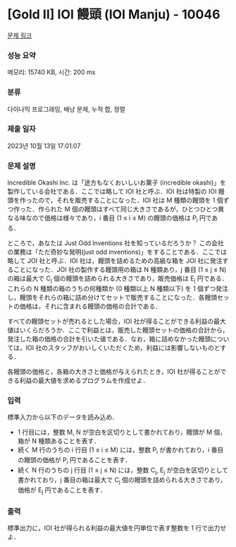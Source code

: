 # [Gold II] IOI 饅頭 (IOI Manju) - 10046 

[문제 링크](https://www.acmicpc.net/problem/10046) 

### 성능 요약

메모리: 15740 KB, 시간: 200 ms

### 분류

다이나믹 프로그래밍, 배낭 문제, 누적 합, 정렬

### 제출 일자

2023년 10월 13일 17:01:07

### 문제 설명

<p>Incredible Okashi Inc. は「途方もなくおいしいお菓子 (incredible okashi)」を製作している会社である．ここでは略して IOI 社と呼ぶ．IOI 社は特製の IOI 饅頭を作ったので，それを販売することになった．IOI 社は M 種類の饅頭を 1 個ずつ作った．作られた M 個の饅頭はすべて同じ大きさであるが，ひとつひとつ異なる味なので価格は様々であり，i 番目 (1 ≤ i ≤ M) の饅頭の価格は P<sub>i</sub> 円である．</p>

<p>ところで，あなたは Just Odd Inventions 社を知っているだろうか？ この会社の業務は「ただ奇妙な発明(just odd inventions)」をすることである．ここでは略して JOI 社と呼ぶ．IOI 社は，饅頭を詰めるための高級な箱を JOI 社に発注することになった．JOI 社の製作する饅頭用の箱は N 種類あり，j 番目 (1 ≤ j ≤ N)の箱は最大で C<sub>j</sub> 個の饅頭を詰められる大きさであり，販売価格は E<sub>j</sub> 円である．これらの N 種類の箱のうちの何種類か (0 種類以上 N 種類以下) を 1 個ずつ発注し，饅頭をそれらの箱に詰め分けてセットで販売することになった．各饅頭セットの価格は，それに含まれる饅頭の価格の合計である．</p>

<p>すべての饅頭セットが売れるとした場合，IOI 社が得ることができる利益の最大値はいくらだろうか．ここで利益とは，販売した饅頭セットの価格の合計から，発注した箱の価格の合計を引いた値である．なお，箱に詰めなかった饅頭については，IOI 社のスタッフがおいしくいただくため，利益には影響しないものとする．</p>

<p>各饅頭の価格と，各箱の大きさと価格が与えられたとき，IOI 社が得ることができる利益の最大値を求めるプログラムを作成せよ．</p>

### 입력 

 <p>標準入力から以下のデータを読み込め．</p>

<ul>
	<li>1 行目には，整数 M, N が空白を区切りとして書かれており，饅頭が M 個，箱が N 種類あることを表す．</li>
	<li>続く M 行のうちの i 行目 (1 ≤ i ≤ M) には，整数 P<sub>i</sub> が書かれており，i 番目の饅頭の価格が P<sub>i</sub> 円であることを表す．</li>
	<li>続く N 行のうちの j 行目 (1 ≤ j ≤ N) には，整数 C<sub>j</sub>, E<sub>j</sub> が空白を区切りとして書かれており，j 番目の箱は最大で C<sub>j</sub> 個の饅頭を詰められる大きさであり，価格が E<sub>j</sub> 円であることを表す．</li>
</ul>

### 출력 

 <p>標準出力に，IOI 社が得られる利益の最大値を円単位で表す整数を 1 行で出力せよ．</p>

